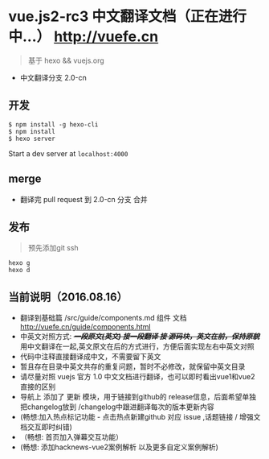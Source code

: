 # vue.js2-rc3 中文翻译文档（正在进行中...） http://vuefe.cn

> 基于 hexo && vuejs.org

- 中文翻译分支 2.0-cn

## 开发

```
$ npm install -g hexo-cli
$ npm install
$ hexo server
```

Start a dev server at `localhost:4000`

## merge

- 翻译完 pull request 到 2.0-cn 分支 合并

## 发布

> 预先添加git ssh

```
hexo g
hexo d
```

## 当前说明（2016.08.16）

*  翻译到基础篇 /src/guide/components.md  组件 文档 http://vuefe.cn/guide/components.html
*  中英文对照方式: ***~~一段原文(英文) 接一段翻译 接 源码块，英文在前，保持原貌~~***   用中文翻译在一起,英文原文在后的方式进行，方便后面实现左右中英文对照
*  代码中注释直接翻译成中文，不需要留下英文
*  暂且存在目录中英文共存的重复问题，暂时不必修改，就保留中英文目录
*  请尽量对照 vuejs 官方 1.0 中文文档进行翻译，也可以即时看出vue1和vue2直接的区别
*  导航上 添加了 更新 模块，用于链接到github的 release信息，后面希望单独把changelog放到 /changelog中跟进翻译每次的版本更新内容
*  (畅想:加入热点标记功能 - 点击热点新建github 对应 issue ,话题链接 / 增强文档交互即时纠错)
* （畅想: 首页加入弹幕交互功能）
*  (畅想: 添加hacknews-vue2案例解析 以及更多自定义案例解析)
